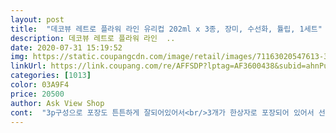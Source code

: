 ```yaml
---
layout: post 
title:  "데코뷰 레트로 플라워 라인 유리컵 202ml x 3종, 장미, 수선화, 튤립, 1세트" 
description: 데코뷰 레트로 플라워 라인  ..
date: 2020-07-31 15:19:52 
img: https://static.coupangcdn.com/image/retail/images/71163020547613-38813aa7-0ad9-45a7-a886-7d8ac668fce5.jpg 
linkUrl: https://link.coupang.com/re/AFFSDP?lptag=AF3600438&subid=ahnPublicAsk&pageKey=1637923837&itemId=2793337727&vendorItemId=70783036201&traceid=V0-113-6d2b75fd1a903da3 
categories: [1013] 
color: 03A9F4 
price: 20500 
author: Ask View Shop 
cont:  "3p구성으로 포장도 튼튼하게 잘되어있어서<br/>3개가 한상자로 포장되어 있어서 선물하기도 좋을것 같아요<br/>귀엽고 아무거나 담아도 다 잘어울릴거 같아요<br/>그래서 추가 구매합니당ㅋㅋ<br/>그리고 이거 진짜 띠용입니다 너무너무 예뻐요<br/>너무너무 예뻐서 당분간 요 컵만 쓸 것같네요<br/>노랑 초록 빨강 포인트도 너무 이뻐요! 3가지 색상만 있는게 아쉬울 정도ㅠㅠㅋㅋ<br/>늘 똑같은 머그컵 말고 예쁜 유리컵에 커피 마시면 기분이 좋크든요 (˘̩̩̩ε˘̩ƪ)<br/>덕분에 주말에 카페놀이 했네요ㅋㅋㅋ 꼭 커피가 아니어도 주스나 음료수만 넣어도 홈카페 느낌 뿜뿜이에요<br/>두께감이 또 괜찮고 튼튼한 편이예요 용량도 좀 작은가 싶기도한데 아아 타먹어보니까 그렇게 작은<br/>레트로 갬성 디자인이 너무 예뻐요<br/>배송이야 말할것도 없고 주말아침에 일어나서 보니까 기분좋아져요 ! 나중에는 선물용으로 구매할거예요<br/>사이즈는 좀 작게 느껴질 수도 있는데 저는 한번 마시기 딱 적당하고 손님 접대용으로도 딱인거 같아요<br/>사진이랑 실물이랑 똑같구요<br/>상품명처럼 레트로한 느낌인데 또 아기자기하고<br/>선물하기도 좋을 것같아용<br/>셋 다 다른 포인트로 예쁘네요 ㅋㅋㅋㅋㅋ<br/>아아 타면서 느낀건데 이컵에 아이스라떼 타먹으면 너무 찰떡일거 같아요ㅋㅋ<br/>아침마다 방탄커피 먹는데, 집에 큰 잔에 타먹다가 요 컵에 타먹으니까 괜히 천천히 마시게되고 아침에 차분하게 여유부리게 돼요 ㅋㅋ<br/>요거요거 너무 이쁘네요!<br/>요즘 자취 알아보면서 맘이 떠서 그런지 ㅋㅋ<br/>용량도 아닌거같아요 넉넉히 먹었습니다ㅋㅋㅋ<br/>우선  가장 맘에 드는건 사이즈!!<br/>원래 이렇게 리뷰 길게 안남기는데 넘 예뻐서 길어지네여<br/>일단 다른데 가격비교 해보고 샀는데 여기가 젤 쌉니당<br/>자취하기도 전에 예쁜 컵 식기류 찾고있었어요 ㅋㅋ<br/>자취하면 가져나가야지 했는데 엄마가 이쁘다고 ㅋㅋ두고가라고 하시네요 ㅋㅋ<br/>컵 바닥부분에 오톨도톨 디테일이 고급스럽게 느껴져요<br/>컵을 사고 이렇게 기분이 좋긴 처음이네요 ㅋㅋ손님초대해서 컵에 예쁘게 아이스커피 타서 접대하고 싶네요!! 정말 강추강추입니다.<br/><br/>튤립 장미 수선화? 세가지 꽃 프린트가 과하지 않게 깔끔하게 들어가 있어요 초록 빨강 라떼색 라인 포인트도 맘에듭니다<br/>" 
---
```

